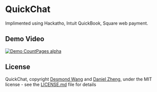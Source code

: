 # QuickChat
Implimented using Hackatho, Intuit QuickBook, Square web payment.

## Demo Video
[![Demo CountPages alpha](https://j.gifs.com/9Qo7yP.gif)](https://youtu.be/Ii8V6IVNQ3M)

## License
QuickChat, copyright [Desmond Wang](https://github.com/desmond-wang) and [Daniel Zheng](https://github.com/ss-zheng/), under the MIT license - see the [LICENSE.md](LICENSE.md) file for details
